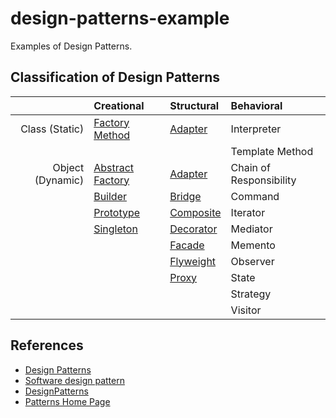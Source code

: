 # design-patterns-example

Examples of Design Patterns.

## Classification of Design Patterns
|                  | Creational       | Structural    | Behavioral              |
|-----------------:|:-----------------|:--------------|:------------------------|
| Class (Static)   | [Factory Method](/src/main/java/gof/creational/factorymethod)   | [Adapter](/src/main/java/gof/structural/adapter/inheritance)       | Interpreter             |
|                  |                  |               | Template Method         |
| Object (Dynamic) | [Abstract Factory](/src/main/java/gof/creational/abstractfactory) | [Adapter](/src/main/java/gof/structural/adapter/composition)       | Chain of Responsibility |
|                  | [Builder](/src/main/java/gof/creational/builder)          | [Bridge](/src/main/java/gof/structural/bridge)        | Command                 |
|                  | [Prototype](/src/main/java/gof/creational/prototype)        | [Composite](/src/main/java/gof/structural/composite)     | Iterator                |
|                  | [Singleton](/src/main/java/gof/creational/singleton)        | [Decorator](/src/main/java/gof/structural/decorator)     | Mediator                |
|                  |                  | [Facade](/src/main/java/gof/structural/facade)        | Memento                 |
|                  |                  | [Flyweight](/src/main/java/gof/structural/flyweight)     | Observer                |
|                  |                  | [Proxy](/src/main/java/gof/structural/proxy)         | State                   |
|                  |                  |               | Strategy                |
|                  |                  |               | Visitor                 |

## References
- [Design Patterns](https://en.wikipedia.org/wiki/Design_Patterns "Design Patterns")
- [Software design pattern](https://en.wikipedia.org/wiki/Software_design_pattern "Software design pattern")
- [DesignPatterns](http://wiki.c2.com/?DesignPatterns "DesignPatterns")
- [Patterns Home Page](http://hillside.net/patterns/ "Patterns Home Page")
